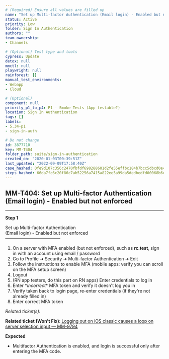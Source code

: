 ```yaml
---
# (Required) Ensure all values are filled up
name: "Set up Multi-factor Authentication (Email login) - Enabled but not enforced"
status: Active
priority: Low
folder: Sign In Authentication
authors: ""
team_ownership: 
- Channels

# (Optional) Test type and tools
cypress: Update
detox: null
mmctl: null
playwright: null
rainforest: []
manual_test_environments: 
- Webapp
- Cloud

# (Optional)
component: null
priority_p1_to_p4: P1 - Smoke Tests (App testable?)
location: Sign In Authentication
tags: []
labels: 
- 5.34-p1
- sign-in-auth

# Do not change
id: 3877710
key: MM-T404
folder_path: suite/sign-in-authentication
created_on: "2020-01-03T00:39:51Z"
last_updated: "2022-09-09T17:58:40Z"
case_hashed: 0fe9d107c356c2470fbfdf698288601d2fe55effbc184b7bcc5dbcd0e4efe88d1594e30e63159842a936cfb85a4cbd7c
steps_hashed: 66da7fc6c20f86c7ab52256a7415a822ee5a99da5dedbedfd00068b6e89eef5dc4e286bd6f034630366ce5f2754c8d29
---
```


## MM-T404: Set up Multi-factor Authentication (Email login) - Enabled but not enforced

---

**Step 1**

Set up Multi-factor Authentication\
(Email login) - Enabled but not enforced\
–––––––––––––––––––––––––

1. On a server with MFA enabled (but not enforced), such as **rc.test**, sign in with an account using email / password
2. Go to Profile ➜ Security ➜ Multi-factor Authentication ➜ Edit
3. Follow the instructions to enable MFA (mobile apps: verify you can scroll on the MFA setup screen)
4. Logout
5. (RN app testers, do this part on RN apps) Enter credentials to log in
6. Enter \*_incorrect_\* MFA token and verify it doesn't log you in
7. Verify taken back to login page, re-enter credentials (if they're not already filled in)
8. Enter correct MFA token

_Related ticket(s):_

**Related ticket (Won't Fix)**: [Logging out on iOS classic causes a loop on server selection input — MM-9794](https://mattermost.atlassian.net/browse/MM-9794)

**Expected**

- Multifactor Authentication is enabled, and login is successful only after entering the MFA code.
